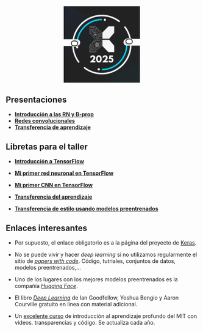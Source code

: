 <center>
<img src="proxy2925.jpg" alt="Confgreso proxy" style="width:200px;"/>
</center>

## Presentaciones

- [**Introducción a las RN y B-prop**](intro-rn.pdf)
- [**Redes convolucionales**](convolucionales.pdf)
- [**Transferencia de aprendizaje**](transfer_learning-2.pdf)

## Libretas para el taller

- [**Introducción a TensorFlow**](https://colab.research.google.com/github/juliowaissman/intro-rn/blob/main/tf_intro.ipynb)
  
- [**Mi primer red neuronal en TensorFlow**](https://colab.research.google.com/github/juliowaissman/intro-rn/blob/main/mnist_densa.ipynb)
  
- [**Mi primer CNN en TensorFlow**](https://colab.research.google.com/github/juliowaissman/intro-rn/blob/main/mnist_cnn.ipynb)
  
- [**Transferencia del aprendizaje**](https://colab.research.google.com/github/juliowaissman/intro-rn/blob/main/transfer.ipynb)

- [**Transferencia de estilo usando modelos preentrenados**](https://colab.research.google.com/github/juliowaissman/intro-rn/blob/main/transfer_img.ipynb)


## Enlaces interesantes

- Por supuesto, el enlace obligatorio es a la página del proyecto de [Keras](https://keras.io).

- No se puede vivir y hacer *deep learning* si no utilizamos regularmente el sitio de [*papers with code*](https://paperswithcode.com). Código, tutriales, conjuntos de datos, modelos preentrenados,...

- Uno de los lugares con los mejores modelos preentrenados es la compañía [*Hugging Face*](https://huggingface.co).

- El libro [*Deep Learning*](https://www.deeplearningbook.org) de Ian Goodfellow, Yoshua Bengio y Aaron Courville gratuito en linea con material adicional.

- Un [excelente curso](http://introtodeeplearning.com) de introducción al aprendizaje profundo del MIT con videos. transparencias y código. Se actualiza cada año.
